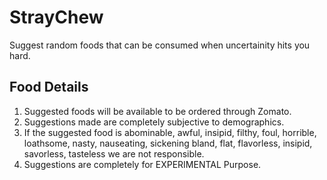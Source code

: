 # StrayChew
Suggest random foods that can be consumed when uncertainity hits you hard.

## Food Details
1. Suggested foods will be available to be ordered through Zomato.
2. Suggestions made are completely subjective to demographics.
3. If the suggested food is abominable, awful, insipid, filthy, foul, horrible, loathsome, nasty, nauseating, sickening
   bland, flat, flavorless, insipid, savorless, tasteless we are not responsible. 
4. Suggestions are completely for EXPERIMENTAL Purpose.
